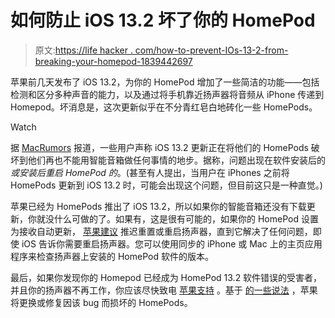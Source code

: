 # 如何防止 iOS 13.2 坏了你的 HomePod

> 原文:[https://life hacker . com/how-to-prevent-IOs-13-2-from-breaking-your-homepod-1839442697](https://lifehacker.com/how-to-prevent-ios-13-2-from-breaking-your-homepod-1839442697)

苹果前几天发布了 iOS 13.2，为你的 HomePod 增加了一些简洁的功能——包括检测和区分多种声音的能力，以及通过将手机靠近扬声器将音频从 iPhone 传递到 Homepod。坏消息是，这次更新似乎在不分青红皂白地砖化一些 HomePods。

Watch

据 [MacRumors](https://www.macrumors.com/how-to/homepod-software-update/) 报道，一些用户声称 iOS 13.2 更新正在将他们的 HomePods 破坏到他们再也不能用智能音箱做任何事情的地步。据称，问题出现在软件安装后的*或安装后重启 HomePod 的*。(甚至有人提出，当用户在 iPhones 之前将 HomePods 更新到 iOS 13.2 时，可能会出现这个问题，但目前这只是一种直觉。)

苹果已经为 HomePods 推出了 iOS 13.2，所以如果你的智能音箱还没有下载更新，你就没什么可做的了。如果有，这是很有可能的，如果你的 HomePod 设置为接收自动更新， [苹果建议](https://support.apple.com/en-us/HT208244) 推迟重置或重启扬声器，直到它解决了任何问题，即使 iOS 告诉你需要重启扬声器。您可以使用同步的 iPhone 或 Mac 上的主页应用程序来检查扬声器上安装的 HomePod 软件的版本。

最后，如果你发现你的 Homepod 已经成为 HomePod 13.2 软件错误的受害者，并且你的扬声器不再工作，你应该尽快致电 [苹果支持](https://www.apple.com/contact/) 。基于 [的一些说法](https://www.reddit.com/r/HomePod/comments/dod1wo/ios_132_completely_bricked_my_homepod/) ，苹果将更换或修复因该 bug 而损坏的 HomePods。